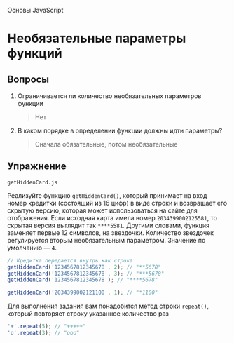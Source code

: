 Основы JavaScript

# Необязательные параметры функций

## Вопросы

1. Ограничивается ли количество необязательных параметров функции

   > Нет

2. В каком порядке в определении функции должны идти параметры?
   > Сначала обязательные, потом необязательные

## Упражнение

`getHiddenCard.js`

Реализуйте функцию `getHiddenCard()`, который принимает на вход номер кредитки (состоящий из 16 цифр) в виде строки и возвращает его скрытую версию, которая может использоваться на сайте для отображения. Если исходная карта имела номер `2034399002125581`, то скрытая версия выглядит так `****5581`. Другими словами, функция заменяет первые 12 символов, на звездочки. Количество звездочек регулируется вторым необязательным параметром. Значение по умолчанию — `4`.

```javascript
// Кредитка передается внутрь как строка
getHiddenCard('1234567812345678', 2); // "**5678"
getHiddenCard('1234567812345678', 3); // "***5678"
getHiddenCard('1234567812345678'); // "****5678"

getHiddenCard('2034399002121100', 1); // "*1100"
```

Для выполнения задания вам понадобится метод строки `repeat()`, который повторяет строку указанное количество раз

```javascript
'+'.repeat(5); // "+++++"
'o'.repeat(3); // "ooo"
```
